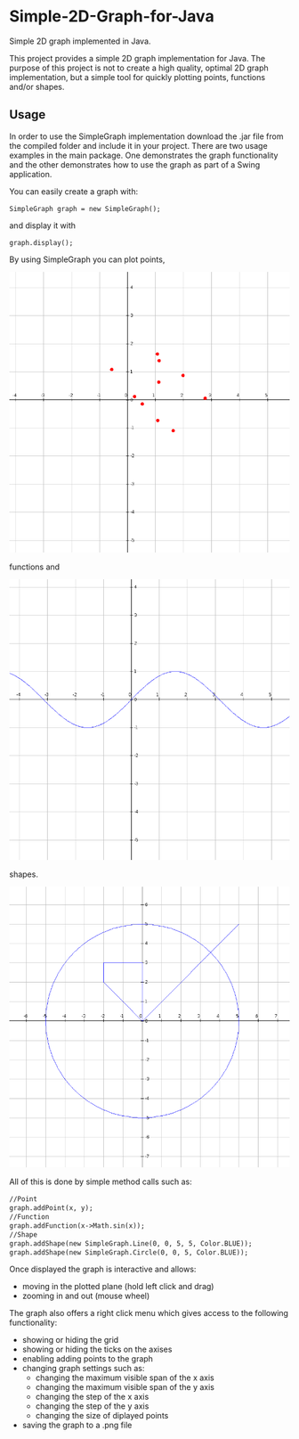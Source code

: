 # Simple-2D-Graph-for-Java
Simple 2D graph implemented in Java. 

This project provides a simple 2D graph implementation for Java. 
The purpose of this project is not to create a high quality, optimal 2D graph implementation,
but a simple tool for quickly plotting points, functions and/or shapes. 

## Usage
In order to use the SimpleGraph implementation download the .jar file from the compiled folder and include it in your project. 
There are two usage examples in the main package. 
One demonstrates the graph functionality and the other demonstrates how to use the graph as part of a Swing application. 

You can easily create a graph with: 
```
SimpleGraph graph = new SimpleGraph();
```
and display it with
```
graph.display();
```

By using SimpleGraph you can plot points, 

![Points](images/points.png)

functions and

![Function](images/function.png)

shapes.

![Shapes](images/shapes.png)

All of this is done by simple method calls such as: 
```
//Point
graph.addPoint(x, y);
//Function
graph.addFunction(x->Math.sin(x));
//Shape
graph.addShape(new SimpleGraph.Line(0, 0, 5, 5, Color.BLUE));
graph.addShape(new SimpleGraph.Circle(0, 0, 5, Color.BLUE));
```

Once displayed the graph is interactive and allows:
* moving in the plotted plane (hold left click and drag)
* zooming in and out (mouse wheel)

The graph also offers a right click menu which gives access to the following functionality: 
* showing or hiding the grid
* showing or hiding the ticks on the axises
* enabling adding points to the graph
* changing graph settings such as: 
    * changing the maximum visible span of the x axis
    * changing the maximum visible span of the y axis
    * changing the step of the x axis
    * changing the step of the y axis
    * changing the size of diplayed points
* saving the graph to a .png file
